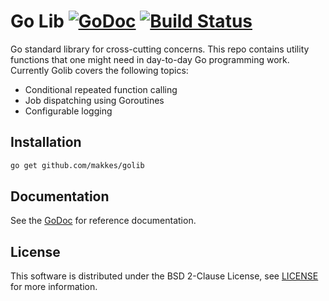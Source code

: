 # Go Lib [![GoDoc](https://godoc.org/github.com/makkes/golib?status.svg)](https://godoc.org/github.com/makkes/golib) [![Build Status](https://travis-ci.org/makkes/golib.svg?branch=master)](https://travis-ci.org/makkes/golib)

Go standard library for cross-cutting concerns. This repo contains utility
functions that one might need in day-to-day Go programming work. Currently Golib
covers the following topics:

* Conditional repeated function calling
* Job dispatching using Goroutines
* Configurable logging

## Installation

```sh
go get github.com/makkes/golib
```

## Documentation

See the [GoDoc](https://godoc.org/github.com/makkes/golib) for
reference documentation.

## License

This software is distributed under the BSD 2-Clause License, see
[LICENSE](LICENSE) for more information.
